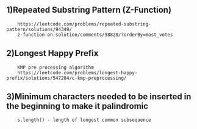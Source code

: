 ## 1)Repeated Substring Pattern (Z-Function)
        https://leetcode.com/problems/repeated-substring-pattern/solutions/94349/
        z-function-on-solution/comments/98828/?orderBy=most_votes

## 2)Longest Happy Prefix
        KMP pre processing algorithm
        https://leetcode.com/problems/longest-happy-prefix/solutions/547204/c-kmp-preprocessing/

## 3)Minimum characters needed to be inserted in the beginning to make it palindromic
        s.length() - length of longest common subsequence